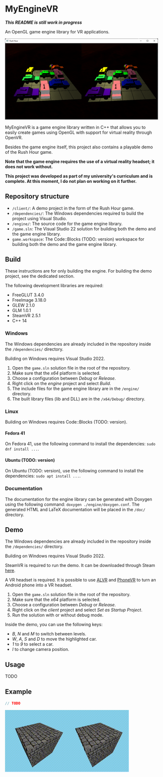 # MyEngineVR

***This README is still work in progress***

An OpenGL game engine library for VR applications.

![](./screenshot.png)

MyEngineVR is a game engine library written in C++ that allows you to easily
create games using OpenGL with support for virtual reality through OpenVR.

Besides the game engine itself, this project also contains a playable demo of
the Rush Hour game.

**Note that the game engine requires the use of a virtual reality headset; it
does not work without.**

**This project was developed as part of my university's curriculum and is
complete. At this moment, I do not plan on working on it further.**

## Repository structure

* `/client/`: A demo project in the form of the Rush Hour game.
* `/dependencies/`: The Windows dependencies required to build the project
  using Visual Studio.
* `/engine/`: The source code for the game engine library.
* `/game.sln`: The Visual Studio 22 solution for building both the
  demo and the game engine library.
* `game.workspace`: The Code::Blocks (TODO: version) workspace for building
  both the demo and the game engine library.

## Build

These instructions are for only building the engine. For building the demo
project, see the dedicated section.

The following development libraries are required:
* FreeGLUT 3.4.0
* FreeImage 3.18.0
* GLEW 2.1.0
* GLM 1.0.1
* SteamVR 2.5.1
* C++ 14

### Windows

The Windows dependencies are already included in the repository inside the
`/dependencies/` directory.

Building on Windows requires Visual Studio 2022.

1. Open the `game.sln` solution file in the root of the repository.
2. Make sure that the *x64* platform is selected.
3. Choose a configuration between *Debug* or *Release*.
4. Right click on the *engine* project and select *Build*.
5. The include files for the game engine library are in the `/engine/`
   directory.
6. The built library files (lib and DLL) are in the `/x64/Debug/` directory.

### Linux

Building on Windows requires Code::Blocks (TODO: version).

#### Fedora 41

On Fedora 41, use the following command to install the dependencies:
`sudo dnf install ...`.

#### Ubuntu (TODO: version)

On Ubuntu (TODO: version), use the following command to install the
dependencies: `sudo apt install ...`.

### Documentation

The documentation for the engine library can be generated with Doxygen using
the following command: `doxygen ./engine/doxygen.conf`. The generated HTML and
LaTeX documentation will be placed in the `/doc/` directory.

## Demo

The Windows dependencies are already included in the repository inside the
`/dependencies/` directory.

Building on Windows requires Visual Studio 2022.

SteamVR is required to run the demo. It can be downloaded through Steam
[here](https://store.steampowered.com/app/250820/SteamVR/).

A VR headset is required. It is possible to use
[ALVR](https://github.com/alvr-org/ALVR) and
[PhoneVR](https://github.com/PhoneVR-Developers/PhoneVR) to turn an Android
phone into a VR headset.

1. Open the `game.sln` solution file in the root of the repository.
2. Make sure that the *x64* platform is selected.
3. Choose a configuration between *Debug* or *Release*.
4. Right click on the *client* project and select *Set as Startup Project*.
5. Run the solution with or without debug mode.

Inside the demo, you can use the following keys:
* *B*, *N* and *M* to switch between levels.
* *W*, *A*, *S* and *D* to move the highlighted car.
* *1* to *9* to select a car.
* *I* to change camera position.

## Usage

TODO

## Example

```C++
// TODO
```

![](./demo.gif)
